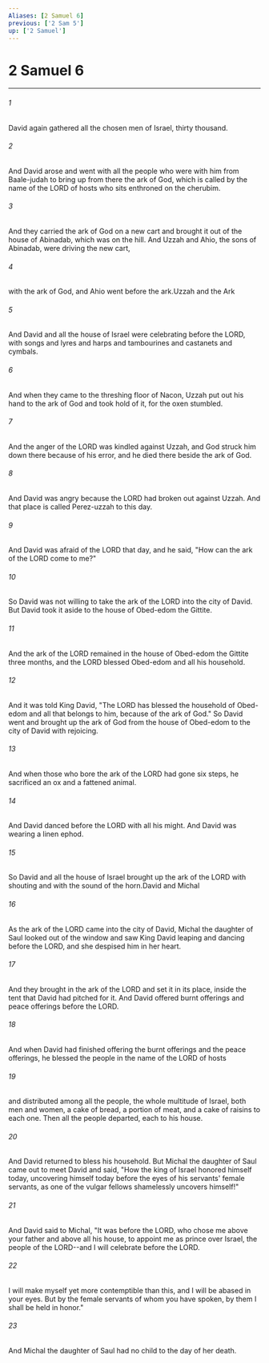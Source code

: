 ```yaml
---
Aliases: [2 Samuel 6]
previous: ['2 Sam 5']
up: ['2 Samuel']
---
```

# 2 Samuel 6

***

 

###### 1 
David again gathered all the chosen men of Israel, thirty thousand. 
 

###### 2 
And David arose and went with all the people who were with him from Baale-judah to bring up from there the ark of God, which is called by the name of the LORD of hosts who sits enthroned on the cherubim. 
 

###### 3 
And they carried the ark of God on a new cart and brought it out of the house of Abinadab, which was on the hill. And Uzzah and Ahio, the sons of Abinadab, were driving the new cart, 
 

###### 4 
with the ark of God, and Ahio went before the ark.Uzzah and the Ark
 
 

###### 5 
And David and all the house of Israel were celebrating before the LORD, with songs and lyres and harps and tambourines and castanets and cymbals. 
 

###### 6 
And when they came to the threshing floor of Nacon, Uzzah put out his hand to the ark of God and took hold of it, for the oxen stumbled. 
 

###### 7 
And the anger of the LORD was kindled against Uzzah, and God struck him down there because of his error, and he died there beside the ark of God. 
 

###### 8 
And David was angry because the LORD had broken out against Uzzah. And that place is called Perez-uzzah to this day. 
 

###### 9 
And David was afraid of the LORD that day, and he said, "How can the ark of the LORD come to me?" 
 

###### 10 
So David was not willing to take the ark of the LORD into the city of David. But David took it aside to the house of Obed-edom the Gittite. 
 

###### 11 
And the ark of the LORD remained in the house of Obed-edom the Gittite three months, and the LORD blessed Obed-edom and all his household.
 
 

###### 12 
And it was told King David, "The LORD has blessed the household of Obed-edom and all that belongs to him, because of the ark of God." So David went and brought up the ark of God from the house of Obed-edom to the city of David with rejoicing. 
 

###### 13 
And when those who bore the ark of the LORD had gone six steps, he sacrificed an ox and a fattened animal. 
 

###### 14 
And David danced before the LORD with all his might. And David was wearing a linen ephod. 
 

###### 15 
So David and all the house of Israel brought up the ark of the LORD with shouting and with the sound of the horn.David and Michal
 
 

###### 16 
As the ark of the LORD came into the city of David, Michal the daughter of Saul looked out of the window and saw King David leaping and dancing before the LORD, and she despised him in her heart. 
 

###### 17 
And they brought in the ark of the LORD and set it in its place, inside the tent that David had pitched for it. And David offered burnt offerings and peace offerings before the LORD. 
 

###### 18 
And when David had finished offering the burnt offerings and the peace offerings, he blessed the people in the name of the LORD of hosts 
 

###### 19 
and distributed among all the people, the whole multitude of Israel, both men and women, a cake of bread, a portion of meat, and a cake of raisins to each one. Then all the people departed, each to his house.
 
 

###### 20 
And David returned to bless his household. But Michal the daughter of Saul came out to meet David and said, "How the king of Israel honored himself today, uncovering himself today before the eyes of his servants' female servants, as one of the vulgar fellows shamelessly uncovers himself!" 
 

###### 21 
And David said to Michal, "It was before the LORD, who chose me above your father and above all his house, to appoint me as prince over Israel, the people of the LORD--and I will celebrate before the LORD. 
 

###### 22 
I will make myself yet more contemptible than this, and I will be abased in your eyes. But by the female servants of whom you have spoken, by them I shall be held in honor." 
 

###### 23 
And Michal the daughter of Saul had no child to the day of her death.
 
